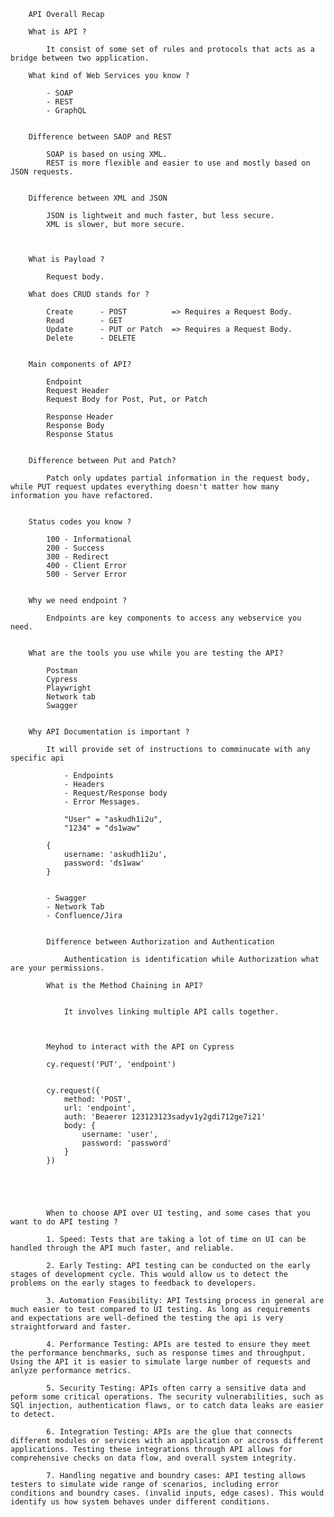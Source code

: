 
		API Overall Recap

		What is API ?

			It consist of some set of rules and protocols that acts as a bridge between two application.

		What kind of Web Services you know ?

			- SOAP
			- REST
			- GraphQL


		Difference between SAOP and REST

			SOAP is based on using XML.
			REST is more flexible and easier to use and mostly based on JSON requests.


		Difference between XML and JSON

			JSON is lightweit and much faster, but less secure.
			XML is slower, but more secure.



		What is Payload ?

			Request body.

		What does CRUD stands for ?

			Create		- POST			=> Requires a Request Body.
			Read		- GET
			Update		- PUT or Patch	=> Requires a Request Body.
			Delete		- DELETE


		Main components of API?

			Endpoint
			Request Header
			Request Body for Post, Put, or Patch

			Response Header
			Response Body
			Response Status


		Difference between Put and Patch?

			Patch only updates partial information in the request body, while PUT request updates everything doesn't matter how many information you have refactored.


		Status codes you know ?

			100 - Informational
			200 - Success
			300 - Redirect
			400 - Client Error
			500 - Server Error


		Why we need endpoint ?

			Endpoints are key components to access any webservice you need.


		What are the tools you use while you are testing the API?

			Postman
			Cypress
			Playwright
			Network tab
			Swagger


		Why API Documentation is important ?

			It will provide set of instructions to comminucate with any specific api

				- Endpoints
				- Headers
				- Request/Response body
				- Error Messages.

				"User" = "askudh1i2u",
				"1234" = "ds1waw"

			{
				username: 'askudh1i2u',
				password: 'ds1waw'
			}


			- Swagger
			- Network Tab
			- Confluence/Jira	


			Difference between Authorization and Authentication

				Authentication is identification while Authorization what are your permissions.

			What is the Method Chaining in API?


				It involves linking multiple API calls together.



			Meyhod to interact with the API on Cypress

			cy.request('PUT', 'endpoint')


			cy.request({
				method: 'POST',
				url: 'endpoint',
				auth: 'Beaerer 123123123sadyv1y2gdi712ge7i21'
				body: {
					username: 'user',
					password: 'password'
				}
			})





			When to choose API over UI testing, and some cases that you want to do API testing ?

			1. Speed: Tests that are taking a lot of time on UI can be handled through the API much faster, and reliable.

			2. Early Testing: API testing can be conducted on the early stages of development cycle. This would allow us to detect the problems on the early stages to feedback to developers.

			3. Automation Feasibility: API Testsing process in general are much easier to test compared to UI testing. As long as requirements and expectations are well-defined the testing the api is very straightforward and faster.

			4. Performance Testing: APIs are tested to ensure they meet the performance benchmarks, such as response times and throughput. Using the API it is easier to simulate large number of requests and anlyze performance metrics.

			5. Security Testing: APIs often carry a sensitive data and peform some critical operations. The security vulnerabilities, such as SQl injection, authentication flaws, or to catch data leaks are easier to detect.

			6. Integration Testing: APIs are the glue that connects different modules or services with an application or accross different applications. Testing these integrations through API allows for comprehensive checks on data flow, and overall system integrity.

			7. Handling negative and boundry cases: API testing allows testers to simulate wide range of scenarios, including error conditions and boundry cases. (invalid inputs, edge cases). This would identify us how system behaves under different conditions.

	